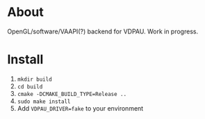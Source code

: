 About
=====

OpenGL/software/VAAPI(?) backend for VDPAU. Work in progress.


Install
=======
   1. `mkdir build`
   2. `cd build`
   3. `cmake -DCMAKE_BUILD_TYPE=Release ..`
   4. `sudo make install`
   5. Add `VDPAU_DRIVER=fake` to your environment
